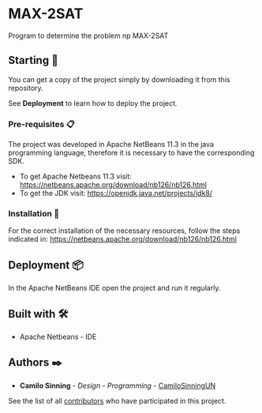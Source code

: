 # MAX-2SAT

Program to determine the problem np MAX-2SAT

## Starting 🚀

You can get a copy of the project simply by downloading it from this repository.

See **Deployment** to learn how to deploy the project.

### Pre-requisites 📋

The project was developed in Apache NetBeans 11.3 in the java programming language, therefore it is necessary to have the corresponding SDK.

* To get Apache Netbeans 11.3 visit: https://netbeans.apache.org/download/nb126/nb126.html
* To get the JDK visit: https://openjdk.java.net/projects/jdk8/

### Installation 🔧

For the correct installation of the necessary resources, follow the steps indicated in: https://netbeans.apache.org/download/nb126/nb126.html

## Deployment 📦

In the Apache NetBeans IDE open the project and run it regularly.

## Built with 🛠️

* Apache Netbeans - IDE

## Authors ✒️

* **Camilo Sinning** - *Design - Programming* - [CamiloSinningUN](https://github.com/CamiloSinningUN)

See the list of all [contributors](https://github.com/CamiloSinningUN/MAX-2SAT/contributors) who have participated in this project.
